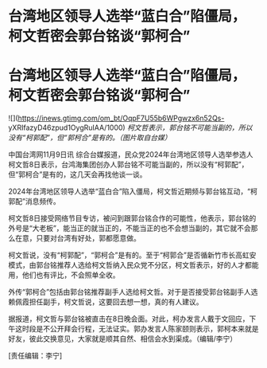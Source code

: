 # 台湾地区领导人选举“蓝白合”陷僵局，柯文哲密会郭台铭谈“郭柯合”

# 台湾地区领导人选举“蓝白合”陷僵局，柯文哲密会郭台铭谈“郭柯合”

![](https://inews.gtimg.com/om_bt/OqpF7U55b6WPgwzx6n52Qs-
yXRIfazyD46zpud1OygRuIAA/1000) _柯文哲表示，郭台铭不可能当副的，所以没有“柯郭配”，但“郭柯合”是有的。（图片取自台媒）_

中国台湾网11月9日讯
综合台媒报道，民众党2024年台湾地区领导人选举参选人柯文哲8日表示，台鸿海集团创办人郭台铭不可能当副的，所以没有“柯郭配”，但“郭柯合”是有的，这几天会再找他谈一谈。

2024年台湾地区领导人选举“蓝白合”陷入僵局，柯文哲近期频与郭台铭互动，“柯郭配”消息频传。

柯文哲8日接受网络节目专访，被问到跟郭台铭合作的可能性，他表示，郭台铭的外号是“大老板”，能当正的就当正的，不能当正的也不会想当副的，其它就不会那么在意，只要对台湾有好处，郭都愿意做。

柯文哲说，没有“柯郭配”，“郭柯合”是有的。至于“柯郭合”是否循新竹市长高虹安模式，由郭台铭推荐人选给柯文哲纳入民众党不分区，柯文哲表示，好的人才都能用，他们也有评比，不会照单全收。

外传“郭柯合”包括由郭台铭推荐副手人选给柯文哲。对于是否接受郭台铭副手人选赖佩霞担任副手，柯文哲说，这要回去想一想，真的有人建议。

据报道，柯文哲与郭台铭被直击在8日晚会面。对此，柯办发言人戴于文回应，下午这时段是不公开拜会行程，无法证实。郭办发言人陈家颐则表示，郭柯本来就是好友，彼此交换意见，大家就是顺其自然、相信会水到渠成。（编辑/李宁）

[责任编辑：李宁]

